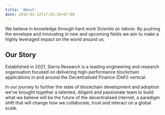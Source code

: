 ```yaml
---
title: 'About'
date: 2018-02-22T17:01:34+07:00
---
```


We believe in knowledge through hard work _Scientia ac labore_. By pushing the envelope and innovating in new and upcoming fields we aim to make a highly leveraged impact on the world around us.


## Our Story

Established in 2021, Sierra Research is a leading  engineering and research organisation focused on delivering high-performance blockchain applications in and around the Decentralised Finance (DeFi) vertical.

In our journey to further the state of blockchain development and adoption we've brought together a talented, diligent and passionate team to build what we believe will be the future of the decentralised internet, a paradigm shift that will change how we collaborate, trust and interact on a global scale.